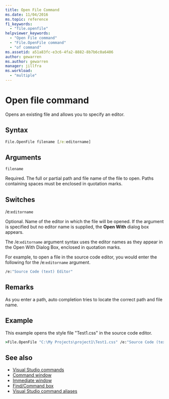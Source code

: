 ```yaml
---
title: Open File Command
ms.date: 11/04/2016
ms.topic: reference
f1_keywords:
  - "file.openfile"
helpviewer_keywords:
  - "Open File command"
  - "File.OpenFile command"
  - "of command"
ms.assetid: a51a83fc-e3c6-4fa2-8882-8b7b6c0a6406
author: gewarren
ms.author: gewarren
manager: jillfra
ms.workload:
  - "multiple"
---
```

# Open file command

Opens an existing file and allows you to specify an editor.

## Syntax

```cmd
File.OpenFile filename [/e:editorname]
```

## Arguments

`filename`

Required. The full or partial path and file name of the file to open. Paths containing spaces must be enclosed in quotation marks.

## Switches

/e:`editorname`

Optional. Name of the editor in which the file will be opened. If the argument is specified but no editor name is supplied, the **Open With** dialog box appears.

The /e:`editorname` argument syntax uses the editor names as they appear in the Open With Dialog Box, enclosed in quotation marks.

For example, to open a file in the source code editor, you would enter the following for the /e:`editorname` argument.

```cmd
/e:"Source Code (text) Editor"
```

## Remarks

As you enter a path, auto completion tries to locate the correct path and file name.

## Example

This example opens the style file "Test1.css" in the source code editor.

```cmd
>File.OpenFile "C:\My Projects\project1\Test1.css" /e:"Source Code (text) Editor"
```

## See also

- [Visual Studio commands](../../ide/reference/visual-studio-commands.md)
- [Command window](../../ide/reference/command-window.md)
- [Immediate window](../../ide/reference/immediate-window.md)
- [Find/Command box](../../ide/find-command-box.md)
- [Visual Studio command aliases](../../ide/reference/visual-studio-command-aliases.md)